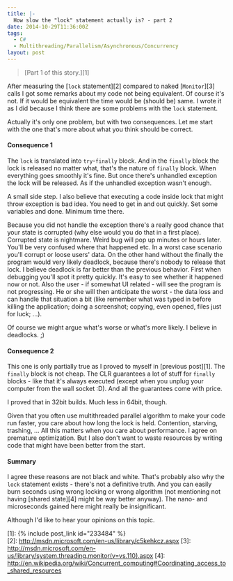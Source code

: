 ```yaml
---
title: |-
  How slow the "lock" statement actually is? - part 2
date: 2014-10-29T11:36:00Z
tags:
  - C#                
  - Multithreading/Parallelism/Asynchronous/Concurrency
layout: post
---
```

> [Part 1 of this story.][1]

After measuring the [`lock` statement][2] compared to naked [`Monitor`][3] calls I got some remarks about my code not being equivalent. Of course it's not. If it would be equivalent the time would be (should be) same. I wrote it as I did because I think there are some problems with the `lock` statement. 

<!-- excerpt -->

Actually it's only one problem, but with two consequences. Let me start with the one that's more about what you think should be correct.

#### Consequence 1

The `lock` is translated into `try`-`finally` block. And in the `finally` block the lock is released no matter what, that's the nature of `finally` block. When everything goes smoothly it's fine. But once there's unhandled exception the lock will be released. As if the unhandled exception wasn't enough. 

A small side step. I also believe that executing a code inside lock that might throw exception is bad idea. You need to get in and out quickly. Set some variables and done. Minimum time there.

Because you did not handle the exception there's a really good chance that your state is corrupted (why else would you do that in a first place). Corrupted state is nightmare. Weird bug will pop up minutes or hours later. You'll be very confused where that happened etc. In a worst case scenario you'll corrupt or loose users' data. On the other hand without the finally the program would very likely deadlock, because there's nobody to release that lock. I believe deadlock is far better than the previous behavior. First when debugging you'll spot it pretty quickly. It's easy to see whether it happened now or not. Also the user - if somewhat UI related -  will see the program is not progressing. He or she will then anticipate the worst - the data loss and can handle that situation a bit (like remember what was typed in before killing the application; doing a screenshot; copying, even opened, files just for luck; ...). 

Of course we might argue what's worse or what's more likely. I believe in deadlocks. ;)

#### Consequence 2

This one is only partially true as I proved to myself in [previous post][1]. The `finally` block is not cheap. The CLR guarantees a lot of stuff for `finally` blocks - like that it's always executed (except when you unplug your computer from the wall socket :D). And all the guarantees come with price.

I proved that in 32bit builds. Much less in 64bit, though.

Given that you often use multithreaded parallel algorithm to make your code run faster, you care about how long the lock is held. Contention, starving, trashing, ... All this matters when you care about performance. I agree on premature optimization. But I also don't want to waste resources by writing code that might have been better from the start.

#### Summary

I agree these reasons are not black and white. That's probably also why the `lock` statement exists - there's not a definitive truth. And you can easily burn seconds using wrong locking or wrong algorithm (not mentioning not having [shared state][4] might be way better anyway). The nano- and microseconds gained here might really be insignificant.

Although I'd like to hear your opinions on this topic. 

[1]: {% include post_link id="233484" %}   
[2]: http://msdn.microsoft.com/en-us/library/c5kehkcz.aspx
[3]: http://msdn.microsoft.com/en-us/library/system.threading.monitor(v=vs.110).aspx
[4]: http://en.wikipedia.org/wiki/Concurrent_computing#Coordinating_access_to_shared_resources